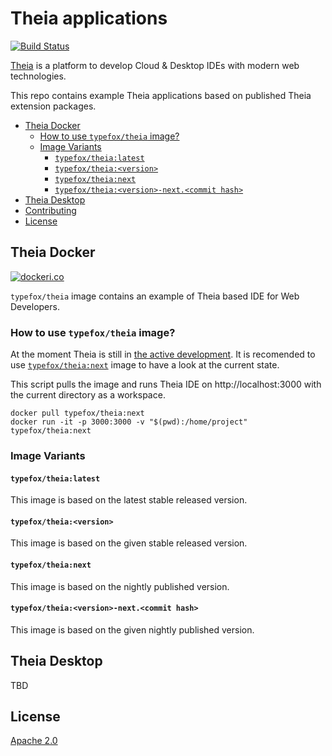 # Theia applications
[![Build Status](https://travis-ci.org/theia-ide/theia-apps.svg?branch=master)](https://travis-ci.org/theia-ide/theia-apps)

[Theia](https://github.com/theia-ide/theia) is a platform to develop Cloud & Desktop IDEs with modern web technologies.

This repo contains example Theia applications based on published Theia extension packages.

- [Theia Docker](#theia-docker)
  - [How to use `typefox/theia` image?](#how-to-use-typefoxtheia-image)
  - [Image Variants](#image-variants)
    - [`typefox/theia:latest`](#typefoxtheialatest)
    - [`typefox/theia:<version>`](#typefoxtheiaversion)
    - [`typefox/theia:next`](#typefoxtheianext)
    - [`typefox/theia:<version>-next.<commit hash>`](#typefoxtheiaversion-nextcommit-hash)
- [Theia Desktop](#theia-desktop)
- [Contributing](CONTRIBUTING.md)
- [License](#license)

## Theia Docker

[![dockeri.co](http://dockeri.co/image/typefox/theia)](https://hub.docker.com/r/typefox/theia/)

`typefox/theia` image contains an example of Theia based IDE for Web Developers.

### How to use `typefox/theia` image?

At the moment Theia is still in [the active development](https://github.com/theia-ide/theia#roadmap). It is recomended to use [`typefox/theia:next`](#typefoxtheianext) image to have a look at the current state.

This script pulls the image and runs Theia IDE on http://localhost:3000 with the current directory as a workspace.

    docker pull typefox/theia:next
    docker run -it -p 3000:3000 -v "$(pwd):/home/project" typefox/theia:next

### Image Variants

#### `typefox/theia:latest`

This image is based on the latest stable released version.

#### `typefox/theia:<version>`

This image is based on the given stable released version.

#### `typefox/theia:next`

This image is based on the nightly published version.

#### `typefox/theia:<version>-next.<commit hash>`

This image is based on the given nightly published version.

## Theia Desktop

TBD

## License

[Apache 2.0](LICENSE)
